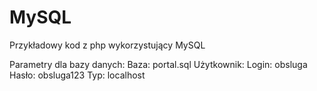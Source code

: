 # MySQL
Przykładowy kod z php wykorzystujący MySQL

Parametry dla bazy danych:
Baza: portal.sql
Użytkownik:
  Login: obsluga
  Hasło: obsluga123
  Typ: localhost
